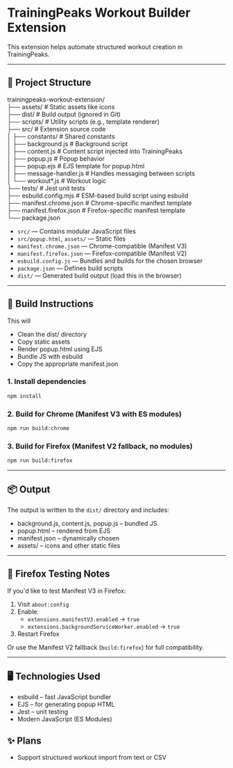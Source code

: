 # TrainingPeaks Workout Builder Extension

This extension helps automate structured workout creation in TrainingPeaks.

---

## 🧱 Project Structure
trainingpeaks-workout-extension/  
├── assets/ # Static assets like icons  
├── dist/ # Build output (ignored in Git)  
├── scripts/ # Utility scripts (e.g., template renderer)  
├── src/ # Extension source code  
│ ├── constants/ # Shared constants  
│ ├── background.js # Background script  
│ ├── content.js # Content script injected into TrainingPeaks  
│ ├── popup.js # Popup behavior  
│ ├── popup.ejs # EJS template for popup.html  
│ ├── message-handler.js # Handles messaging between scripts  
│ └── workout*.js # Workout logic  
├── tests/ # Jest unit tests  
├── esbuild.config.mjs # ESM-based build script using esbuild  
├── manifest.chrome.json # Chrome-specific manifest template  
├── manifest.firefox.json # Firefox-specific manifest template  
└── package.json  

- `src/` — Contains modular JavaScript files
- `src/popup.html`, `assets/` — Static files
- `manifest.chrome.json` — Chrome-compatible (Manifest V3)
- `manifest.firefox.json` — Firefox-compatible (Manifest V2)
- `esbuild.config.js` — Bundles and builds for the chosen browser
- `package.json` — Defines build scripts
- `dist/` — Generated build output (load this in the browser)

---

## 🚀 Build Instructions
This will
- Clean the dist/ directory
- Copy static assets
- Render popup.html using EJS
- Bundle JS with esbuild
- Copy the appropriate manifest.json

### 1. Install dependencies
```bash
npm install
```

### 2. Build for Chrome (Manifest V3 with ES modules)
```bash
npm run build:chrome
```

### 3. Build for Firefox (Manifest V2 fallback, no modules)
```bash
npm run build:firefox
```

---

## 📦 Output

The output is written to the `dist/` directory and includes:
- background.js, content.js, popup.js – bundled JS
- popup.html – rendered from EJS
- manifest.json – dynamically chosen
- assets/ – icons and other static files

---

## 🧪 Firefox Testing Notes

If you'd like to test Manifest V3 in Firefox:

1. Visit `about:config`
2. Enable:
	 - `extensions.manifestV3.enabled` → `true`
	 - `extensions.backgroundServiceWorker.enabled` → `true`
3. Restart Firefox

Or use the Manifest V2 fallback (`build:firefox`) for full compatibility.

---

## 🖥️ Technologies Used
- esbuild – fast JavaScript bundler
- EJS – for generating popup HTML
- Jest – unit testing
- Modern JavaScript (ES Modules)

## ✨ Plans
- Support structured workout import from text or CSV